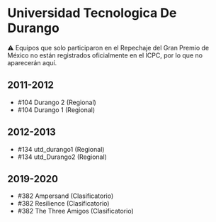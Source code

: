 # Universidad Tecnologica De Durango

:warning: Equipos que solo participaron en el Repechaje del Gran Premio de México no están registrados oficialmente en el ICPC, por lo que no aparecerán aquí.

## 2011-2012

- #104 Durango 2 (Regional)
- #104 Durango 1 (Regional)

## 2012-2013

- #134 utd_durango1 (Regional)
- #134 utd_Durango2 (Regional)

## 2019-2020

- #382 Ampersand (Clasificatorio)
- #382 Resilience (Clasificatorio)
- #382 The Three Amigos (Clasificatorio)


